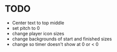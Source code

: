 # TODO

- Center text to top middle
- set pitch to 0
- change player icon sizes
- change backgrounds of start and finished sizes
- change so timer doesn't show at 0 or < 0
